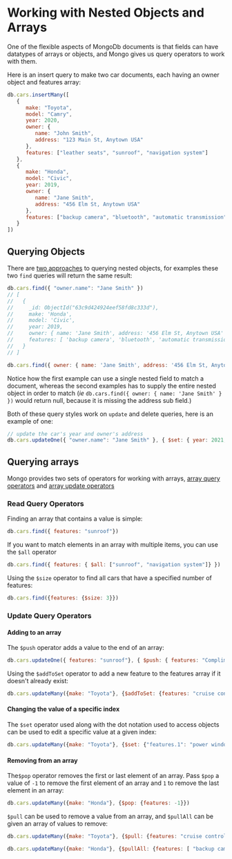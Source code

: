 # Working with Nested Objects and Arrays

One of the flexible aspects of MongoDb documents is that fields can have datatypes of arrays or objects, and Mongo gives us query operators to work with them.

Here is an insert query to make two car documents, each having an owner object and features array:

```javascript
db.cars.insertMany([
   {
      make: "Toyota",
      model: "Camry",
      year: 2020,
      owner: {
         name: "John Smith",
         address: "123 Main St, Anytown USA"
      },
      features: ["leather seats", "sunroof", "navigation system"]
   },
   {
      make: "Honda",
      model: "Civic",
      year: 2019,
      owner: {
         name: "Jane Smith",
         address: "456 Elm St, Anytown USA"
      },
      features: ["backup camera", "bluetooth", "automatic transmission"]
   }
])
```

## Querying Objects

There are [two approaches](https://www.mongodb.com/docs/manual/tutorial/query-embedded-documents/#query-on-nested-field) to querying nested objects, for examples these two `find` queries will return the same result:

```javascript
db.cars.find({ "owner.name": "Jane Smith" })
// [
//   {
//     _id: ObjectId("63c9d424924eef58fd8c333d"),
//     make: 'Honda',
//     model: 'Civic',
//     year: 2019,
//     owner: { name: 'Jane Smith', address: '456 Elm St, Anytown USA' },
//     features: [ 'backup camera', 'bluetooth', 'automatic transmission' ]
//   }
// ]
```

```javascript
db.cars.find({ owner: { name: 'Jane Smith', address: '456 Elm St, Anytown USA' } })
```

Notice how the first example can use a single nested field to match a document, whereas the second examples has to supply the entire nested object in order to match (_ie_ `db.cars.find({ owner: { name: 'Jane Smith' } })` would return null, because it is missing the address sub field.)

Both of these query styles work on `update` and delete queries, here is an example of one:

```javascript
// update the car's year and owner's address
db.cars.updateOne({ "owner.name": "Jane Smith" }, { $set: { year: 2021, "owner.address": "54321 nowhereville, USA" } })
```

## Querying arrays

Mongo provides two sets of operators for working with arrays, [array query operators](https://www.mongodb.com/docs/manual/tutorial/query-arrays/) and [array update operators](https://www.mongodb.com/docs/manual/reference/operator/update/#operators)

### Read Query Operators

Finding an array that contains a value is simple:

```javascript
db.cars.find({ features: "sunroof"})
```

If you want to match elements in an array with multiple items, you can use the `$all` operator

```javascript
db.cars.find({ features: { $all: ["sunroof", "navigation system"]} })
```

Using the `$size` operator to find all cars that have a specified number of features:

```javascript
db.cars.find({features: {$size: 3}})
```

### Update Query Operators

#### Adding to an array

The `$push` operator adds a value to the end of an array:

```javascript
db.cars.updateOne({ features: "sunroof"}, { $push: { features: "Complimentary Sunglasses" } })
```

Using the `$addToSet` operator to add a new feature to the features array if it doesn't already exist:

```javascript
db.cars.updateMany({make: "Toyota"}, {$addToSet: {features: "cruise control"}})
```

#### Changing the value of a specific index

The `$set` operator used along with the dot notation used to access objects can be used to edit a specific value at a given index:

```javascript
db.cars.updateMany({make: "Toyota"}, {$set: {"features.1": "power windows"}})
```

#### Removing from an array


The`$pop` operator removes the first or last element of an array. Pass `$pop` a value of `-1` to remove the first element of an array and `1` to remove the last element in an array:

```javascript
db.cars.updateMany({make: "Honda"}, {$pop: {features: -1}})
```

`$pull` can be used to remove a value from an array, and `$pullAll` can be given an array of values to remove:

```javascript
db.cars.updateMany({make: "Toyota"}, {$pull: {features: "cruise control"}})
```

```javascript
db.cars.updateMany({make: "Honda"}, {$pullAll: {features: [ "backup camera",  "bluetooth"]}})
```
